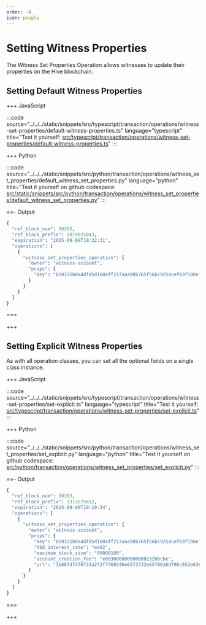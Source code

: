 ```yaml
---
order: -4
icon: people
---
```


# Setting Witness Properties

The Witness Set Properties Operation allows witnesses to update their properties on the Hive blockchain.

## Setting Default Witness Properties

+++ JavaScript

:::code source="../../../static/snippets/src/typescript/transaction/operations/witness-set-properties/default-witness-properties.ts" language="typescript" title="Test it yourself: [src/typescript/transaction/operations/witness-set-properties/default-witness-properties.ts](https://stackblitz.com/github/openhive-network/wax-doc-snippets?file=src%2Ftypescript%2Ftransaction%2Foperations%2Fwitness-set-properties%2Fdefault-witness-properties.ts&startScript=test-transaction-operations-default-witness-properties)" :::

+++ Python

:::code source="../../../static/snippets/src/python/transaction/operations/witness_set_properties/default_witness_set_properties.py" language="python" title="Test it yourself on github codespace: [src/static/snippets/src/python/transaction/operations/witness_set_properties/default_witness_set_properties.py](https://github.com/codespaces/new?repo=openhive-network/wax-doc-snippets&ref=kudmich/python-snippets&file=workspaces/wax-doc-snippets/src/python/transaction/operations/witness_set_properties/default_witness_set_properties.py)" :::

==- Output

```python
{
  "ref_block_num": 50355,
  "ref_block_prefix": 2819025043,
  "expiration": "2025-09-09T10:22:31",
  "operations": [
    {
      "witness_set_properties_operation": {
        "owner": "witness-account",
        "props": {
          "key": "020331b0a4dfd5d160aff217aaa98b765f56bc9254cef83f198e1f17ea892a4df3"
        }
      }
    }
  ]
}
```

===

+++

## Setting Explicit Witness Properties

As with all operation classes, you can set all the optional fields on a single class instance.

+++ JavaScript

:::code source="../../../static/snippets/src/typescript/transaction/operations/witness-set-properties/set-explicit.ts" language="typescript" title="Test it yourself: [src/typescript/transaction/operations/witness-set-properties/set-explicit.ts](https://stackblitz.com/github/openhive-network/wax-doc-snippets?file=src%2Ftypescript%2Ftransaction%2Foperations%2Fwitness-set-properties%2Fset-explicit.ts&startScript=test-transaction-operations-set-explicit)" :::

+++ Python

:::code source="../../../static/snippets/src/python/transaction/operations/witness_set_properties/set_explicit.py" language="python" title="Test it yourself on github codespace: [src/python/transaction/operations/witness_set_properties/set_explicit.py](https://github.com/codespaces/new?repo=openhive-network/wax-doc-snippets&ref=kudmich/python-snippets&file=workspaces/wax-doc-snippets/src/python/transaction/operations/witness_set_properties/set_explicit.py)" :::

==- Output

```python
{
  "ref_block_num": 50303,
  "ref_block_prefix": 1313275612,
  "expiration": "2025-09-09T10:19:54",
  "operations": [
    {
      "witness_set_properties_operation": {
        "owner": "witness-account",
        "props": {
          "key": "020331b0a4dfd5d160aff217aaa98b765f56bc9254cef83f198e1f17ea892a4df3",
          "hbd_interest_rate": "ee02",
          "maximum_block_size": "00000100",
          "account_creation_fee": "e8030000000000002320bcbe",
          "url": "1b68747470733a2f2f7769746e6573732e6578616d706c652e636f6d"
        }
      }
    }
  ]
}
```

===

+++
